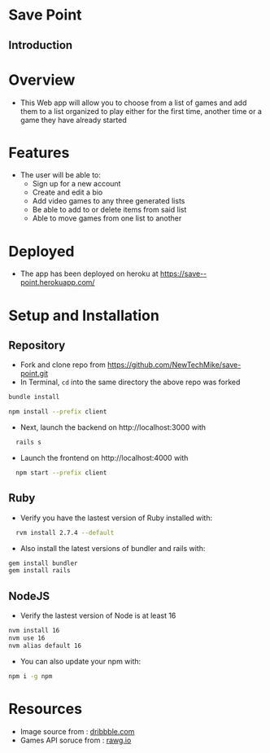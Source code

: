 # Save Point

## Introduction

# Overview
- This Web app will allow you to choose from a list of games and add them to a list organized to play either for the first time, another time or a game they have already started

# Features
- The user will be able to:
  - Sign up for a new account
  - Create and edit a bio
  - Add video games to any three generated lists 
  - Be able to add to or delete items from said list
  - Able to move games from one list to another

# Deployed
* The app has been deployed on heroku at https://save--point.herokuapp.com/

# Setup and Installation
## Repository 
* Fork and clone repo from https://github.com/NewTechMike/save-point.git
* In Terminal, ``` cd ``` into the same directory the above repo was forked
```bash
bundle install 
```
```bash
npm install --prefix client
```

* Next, launch the backend on http://localhost:3000 with 
```bash
  rails s
```
* Launch the frontend on http://localhost:4000 with 
```bash
  npm start --prefix client
``` 

## Ruby

* Verify you have the lastest version of Ruby installed with: 

```bash
  rvm install 2.7.4 --default
```

* Also install the latest versions of bundler and rails with:
```bash 
gem install bundler
gem install rails
```

## NodeJS

* Verify the lastest version of Node is at least 16
```bash
nvm install 16
nvm use 16
nvm alias default 16
```
* You can also update your npm with:
```bash
npm i -g npm
```

# Resources
- Image source from : [dribbble.com]
- Games API soruce from : [rawg.io]

[dribbble.com]: https://dribbble.com/shots/3159371-Video-Game-Controller-Background/attachments/9678968?mode=media

[rawg.io]: https://rawg.io